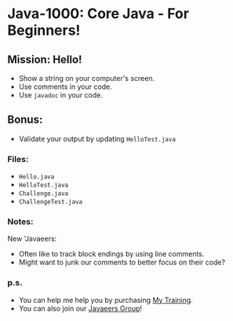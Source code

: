 # Java-1000: Core Java - For Beginners!

## Mission: Hello!
* Show a string on your computer's screen.
* Use comments in your code.
* Use `javadoc` in your code.

## Bonus:
* Validate your output by updating `HelloTest.java`

### Files:
* `Hello.java`
* `HelloTest.java`
* `Challenge.java`
* `ChallengeTest.java`

### Notes:
New 'Javaeers: 
- Often like to track block endings by using line comments.
- Might want to junk our comments to better focus on their code?

### p.s.
* You can help me help you by purchasing [My Training](https://www.udemy.com/course/how-to-java).
* You can also join our [Javaeers Group](https://www.facebook.com/JavaVideos9000/)!

